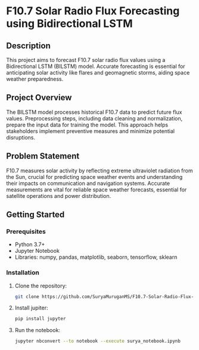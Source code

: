 # F10.7 Solar Radio Flux Forecasting using Bidirectional LSTM

## Description

This project aims to forecast F10.7 solar radio flux values using a Bidirectional LSTM (BILSTM) model. Accurate forecasting is essential for anticipating solar activity like flares and geomagnetic storms, aiding space weather preparedness.

## Project Overview

The BILSTM model processes historical F10.7 data to predict future flux values. Preprocessing steps, including data cleaning and normalization, prepare the input data for training the model. This approach helps stakeholders implement preventive measures and minimize potential disruptions.

## Problem Statement

F10.7 measures solar activity by reflecting extreme ultraviolet radiation from the Sun, crucial for predicting space weather events and understanding their impacts on communication and navigation systems. Accurate measurements are vital for reliable space weather forecasts, essential for satellite operations and power distribution.

## Getting Started

### Prerequisites

- Python 3.7+
- Jupyter Notebook
- Libraries: numpy, pandas, matplotlib, seaborn, tensorflow, sklearn

### Installation

1. Clone the repository:
    ```sh
    git clone https://github.com/SuryaMuruganMS/F10.7-Solar-Radio-Flux-Forecasting-using-Bidirectional-LSTM.git
    ```
2. Install jupiter:
    ```sh
    pip install jupyter
    ```
3. Run the notebook:
    ```sh
    jupyter nbconvert --to notebook --execute surya_notebook.ipynb
    ```
